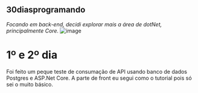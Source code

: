 ## 30diasprogramando

*Focando em back-end, decidi explorar mais a área de dotNet, principalmente Core.*
![image](https://user-images.githubusercontent.com/33585625/77981580-ba2d6780-72e0-11ea-88c1-50b858a772ad.png)

# 1º e 2º dia
Foi feito um peque teste de consumação de API usando banco de dados Postgres e ASP.Net Core.
A parte de front eu segui como o tutorial pois só sei o muito básico.
